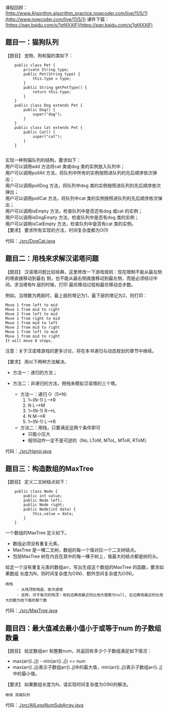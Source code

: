 课程回顾：[http://www.Algorithm.algorithm_practice.nowcoder.com/live/11/5/1](http://www.nowcoder.com/live/11/5/1)
课件下载：[https://pan.baidu.com/s/1gf4XXIF](https://pan.baidu.com/s/1gf4XXIF)


## 题目一：猫狗队列
【题目】
宠物、狗和猫的类如下：
```
    public class Pet {
        private String type;
        public Pet(String type) {
            this.type = type;
        }
        public String getPetType() {
            return this.type;
        }
    }
    public class Dog extends Pet {
        public Dog() {
            super("dog");
        }
    }
    public class Cat extends Pet {
        public Cat() {
            super("cat");
        }
    }
    
```    
实现一种狗猫队列的结构，要求如下：  
用户可以调用add 方法将cat 类或dog 类的实例放入队列中；  
用户可以调用pollAll 方法，将队列中所有的实例按照进队列的先后顺序依次弹出；  
用户可以调用pollDog 方法，将队列中dog 类的实例按照进队列的先后顺序依次弹出；  
用户可以调用pollCat 方法，将队列中cat 类的实例按照进队列的先后顺序依次弹出；  
用户可以调用isEmpty 方法，检查队列中是否还有dog 或cat 的实例；  
用户可以调用isDogEmpty 方法，检查队列中是否有dog 类的实例；  
用户可以调用isCatEmpty 方法，检查队列中是否有cat 类的实例。  
【要求】
要求所有实现的方法，时间复杂度都为O(1)

    
代码：[./src/DogCat.java](./src/DogCat.java)
    

## 题目二：用栈来求解汉诺塔问题
【题目】
汉诺塔问题比较经典，这里修改一下游戏规则：现在限制不能从最左侧的塔直接移动到最右
侧，也不能从最右侧直接移动到最左侧，而是必须经过中间。求当塔有N 层的时候，打印
最优移动过程和最优移动总步数。

例如，当塔数为两层时，最上层的塔记为1，最下层的塔记为2，则打印：

    Move 1 from left to mid
    Move 1 from mid to right
    Move 2 from left to mid
    Move 1 from right to mid
    Move 1 from mid to left
    Move 2 from mid to right
    Move 1 from left to mid
    Move 1 from mid to right
    It will move 8 steps.
注意：关于汉诺塔游戏的更多讨论，将在本书递归与动态规划的章节中继续。

【要求】
用以下两种方法解决。
 - 方法一：递归的方法；
 - 方法二：非递归的方法，用栈来模拟汉诺塔的三个塔。

     - 方法一：递归   O（5*N）
        1. 1~(N-1)  L-->R
        2. N    L-->M
        3. 1~(N-1)  R-->L
        4. N    M-->R
        5. 1~(N-1)  L-->R
     - 方法二：用栈，只要满足这两个条件即可
         - 只能小压大
         - 相邻动作一定不是可逆的（No, LToM, MToL, MToR, RToM）
    

代码：[./src/Hanoi.java](./src/Hanoi.java)


## 题目三：构造数组的MaxTree
【题目】
定义二叉树结点如下：
```
    public class Node {
        public int value;
        public Node left;
        public Node right;
        public Node(int data) {
            this.value = data;
        }
    }
```

一个数组的MaxTree 定义如下。
 - 数组必须没有重复元素。
 - MaxTree 是一棵二叉树，数组的每一个值对应一个二叉树结点。
 - 包括MaxTree 树在内且在其中的每一棵子树上，值最大的结点都是树的头。
 
给定一个没有重复元素的数组arr，写出生成这个数组的MaxTree 的函数，要求如果数组
长度为N，则时间复杂度为O(N)、额外空间复杂度为O(N)。

    用栈
         - 从栈顶到栈底，依次递增
         - 这样，对于每次的栈顶：他右边离他最近的比他大是数为null, 左边离他最近的比他大的数为他下面的那个数
    
代码：[./src/MaxTree.java](./src/MaxTree.java)
    

## 题目四：最大值减去最小值小于或等于num 的子数组数量
【题目】
给定数组arr 和整数num，共返回有多少个子数组满足如下情况：
 - max(arr[i..j]) - min(arr[i..j]) <= num
 - max(arr[i..j])表示子数组arr[i..j]中的最大值，min(arr[i..j])表示子数组arr[i..j]中的最小值。
 
【要求】
如果数组长度为N，请实现时间复杂度为O(N)的解法。

    继续 双端队列
    
    
代码：[./src/AllLessNumSubArray.java](./src/AllLessNumSubArray.java) 
